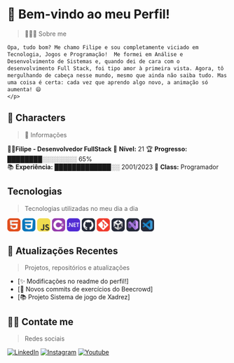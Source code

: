 # 👋 Bem-vindo ao meu Perfil!
  > 👨🏻‍💻 Sobre me 
  
    Opa, tudo bom? Me chamo Filipe e sou completamente viciado em Tecnologia, Jogos e Programação!  Me formei em Análise e Desenvolvimento de Sistemas e, quando dei de cara com o desenvolvimento Full Stack, foi tipo amor à primeira vista. Agora, tô mergulhando de cabeça nesse mundo, mesmo que ainda não saiba tudo. Mas uma coisa é certa: cada vez que aprendo algo novo, a animação só aumenta! 😄
    </p>

 ## 📝 Characters
  > 📖 Informações

 👨‍💻**Filipe - Desenvolvedor FullStack** 
 🌟 **Nível:** 21 🏆 **Progresso:** ████████░░░░░░░░ 65% <br>
 📚 **Experiência:** █████████████░░ 2001/2023 
 🧠 **Class:** Programador 
    
 ## Tecnologias
  > Tecnologias utilizadas no meu dia a dia
  <div>
      <img src="./svg/HTML.svg" style="width:30px; height:30px;">
      <img src="./svg/CSS.svg" style="width:30px; height:30px;">
      <img src="./svg/JavaScript.svg" style="width:30px; height:30px;">
      <img src="./svg/CS.svg" style="width:30px; height:30px;">
      <img src="./svg/DotNet.svg" style="width:30px; height:30px;">
      <img src="./svg/Github-Dark.svg" style="width:30px; height:30px;">
      <img src="./svg/Git.svg" style="width:30px; height:30px;">
      <img src="./svg/Unity-Dark.svg" style="width:30px; height:30px;">
      <img src="./svg/VisualStudio-Dark.svg" style="width:30px; 
      height:30px;">
      <img src="./svg/VSCode-Dark.svg" style="width:30px;">
  </div>

 ## 📰 Atualizações Recentes
  > Projetos, repositórios  e atualizações
  - [✨ Modificações no readme do perfil!]
  - [🐛 Novos commits de exercícios do Beecrowd]
  - [📚 Projeto Sistema de jogo de Xadrez]

## 🤝🏻 Contate me
  > Redes sociais

  <a href="https://www.linkedin.com/in/codediary-filipe/" target="_blank"><img alt="LinkedIn" src="https://img.shields.io/badge/-Linkedin-0A66C2?logo=linkedin&logoColor=white&style=for-the-badge"></a>
  <a href="https://www.instagram.com/filipe.a.g.s/" target="_blank"><img alt="Instagram" src="https://img.shields.io/badge/-Instagram-E4405F?logo=instagram&logoColor=white&style=for-the-badge"></a>
  <a href="https://www.youtube.com/channel/UCwa_qYiyJaHUX37GlQxeb0w" target="_blank"><img alt="Youtube" src="https://img.shields.io/badge/-Youtube-FF0000?logo=youtube&logoColor=white&style=for-the-badge"></a>
